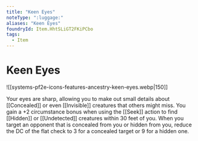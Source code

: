 ```yaml
---
title: "Keen Eyes"
noteType: ":luggage:"
aliases: "Keen Eyes"
foundryId: Item.HhtSLiGT2FKiPCbo
tags:
  - Item
---
```


# Keen Eyes
![[systems-pf2e-icons-features-ancestry-keen-eyes.webp|150]]

Your eyes are sharp, allowing you to make out small details about [[Concealed]] or even [[Invisible]] creatures that others might miss. You gain a +2 circumstance bonus when using the [[Seek]] action to find [[Hidden]] or [[Undetected]] creatures within 30 feet of you. When you target an opponent that is concealed from you or hidden from you, reduce the DC of the flat check to 3 for a concealed target or 9 for a hidden one.
